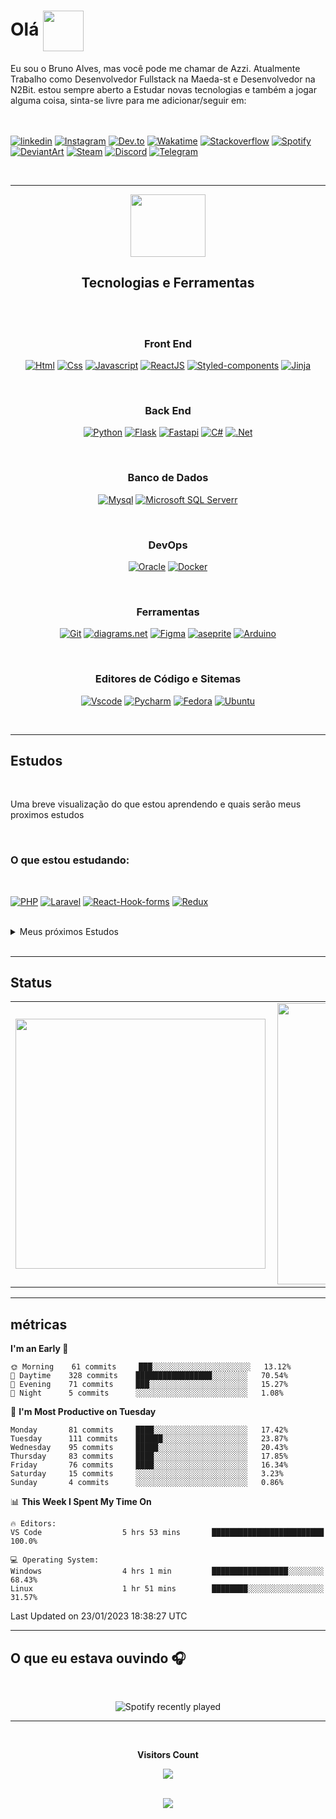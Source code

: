 # Olá    <img src="https://media3.giphy.com/media/KCXSTJhTuAM8g5Qzay/giphy.gif?cid=790b7611dec75bc43ffe45778aebbfb5270659b28f4f8109&rid=giphy.gif&ct=s" width="65px" height="65px" align="center">


<!-- <main style="background-color: #151A28"> -->


Eu sou o Bruno Alves, mas você pode me chamar de Azzi. Atualmente Trabalho como Desenvolvedor Fullstack na Maeda-st e Desenvolvedor na N2Bit.
estou sempre aberto a Estudar novas tecnologias e também a jogar alguma coisa, sinta-se livre para me adicionar/seguir em:
<br>
<br>
<br>

[![linkedin](https://img.shields.io/badge/-Linkedin-%230A66C2?style=for-the-badge&logo=linkedin&logoColor=white)](https://www.linkedin.com/in/brunoazzireluto/)
[![Instagram](https://img.shields.io/badge/-Instagram-%23E4405F?style=for-the-badge&logo=instagram&logoColor=white)](https://www.instagram.com/brunoazzireluto/)
[![Dev.to](https://img.shields.io/badge/-Dev.to-%230A0A0A?style=for-the-badge&logo=dev.to&logoColor=white)](https://dev.to/brunoazzireluto)
[![Wakatime](https://img.shields.io/badge/-wakatime-%23000000?style=for-the-badge&logo=wakatime&logoColor=white)](https://wakatime.com/@Brunoazzireluto)
[![Stackoverflow](https://img.shields.io/badge/-Stack%20Overflow-%23F58025?style=for-the-badge&logo=stackoverflow&logoColor=white)](https://stackoverflow.com/users/14852405/brunoazzireluto)
[![Spotify](https://img.shields.io/badge/-Spotify-%231DB954?style=for-the-badge&logo=spotify&logoColor=white)](https://open.spotify.com/user/12148535604)
[![DeviantArt](https://img.shields.io/badge/-DeviantArt-%2305CC47?style=for-the-badge&logo=DeviantArt&logoColor=black)](https://www.deviantart.com/brunoazzireluto)
[![Steam](https://img.shields.io/badge/-Steam-%23000000?style=for-the-badge&logo=steam&logoColor=white)](https://steamcommunity.com/id/brunoazzireluto/)
[![Discord](https://img.shields.io/badge/-Discord-%235865F2?style=for-the-badge&logo=discord&logoColor=white)](https://discordapp.com/users/457705373722345473)
[![Telegram](https://img.shields.io/badge/-Telegram-%2326A5E4?style=for-the-badge&logo=telegram&logoColor=white)](https://t.me/Azzireluto)

<br>

---



<div align="center" >
  <img  width="120px" height="100px"   src="https://media4.giphy.com/media/dMLmQfCO7lCA2gX3tw/giphy.gif?cid=790b76119a32c7e1cde9ec2e4419478dd501ee0171e1bfbf&rid=giphy.gif&ct=s">   
  <h2>Tecnologias e Ferramentas</h2>
</div> 
 

<br>
<br>

<div align="center" >   
  <h3>Front End</h3>
</div> 

<div align="center">   

  [![Html](https://img.shields.io/badge/-html-%23E34F26?style=for-the-badge&logo=html5&logoColor=white)](https://developer.mozilla.org/pt-BR/docs/Web/HTML)
  [![Css](https://img.shields.io/badge/-css-%231572B6?style=for-the-badge&logo=css3&logoColor=white)](https://developer.mozilla.org/pt-BR/docs/Web/CSS)
  [![Javascript](https://img.shields.io/badge/-Javascript-%23F7DF1E?style=for-the-badge&logo=Javascript&logoColor=black)](https://www.javascript.com)
  [![ReactJS](https://img.shields.io/badge/-ReactJS-%2361DAFB?style=for-the-badge&logo=react&logoColor=black)](https://reactjs.org)
  [![Styled-components](https://img.shields.io/badge/-Styled%20Components-%23DB7093?style=for-the-badge&logo=styled-components&logoColor=white)](https://styled-components.com)
  [![Jinja](https://img.shields.io/badge/-jinja-%23B41717?style=for-the-badge&logo=jinja&logoColor=white)](https://jinja.palletsprojects.com/en/3.1.x/)

</div>
<br>


<div align="center" >   
  <h3>Back End</h3>
</div> 

<div align="center">   

  [![Python](https://img.shields.io/badge/-Python-%233776AB?style=for-the-badge&logo=python&logoColor=white)](https://www.python.org)
  [![Flask](https://img.shields.io/badge/-Flask-%23000000?style=for-the-badge&logo=flask&logoColor=white)](https://flask.palletsprojects.com/en/2.1.x/)
  [![Fastapi](https://img.shields.io/badge/-fastapi-%23009688?style=for-the-badge&logo=fastapi&logoColor=white)](fastapi.tiangolo.com)
  [![C#](https://img.shields.io/badge/-C%23-%23239120?style=for-the-badge&logo=csharp&logoColor=white)](https://learn.microsoft.com/pt-br/dotnet/csharp/)
  [![.Net](https://img.shields.io/badge/-dotnet-%23512BD4?style=for-the-badge&logo=.net&logoColor=white)](https://learn.microsoft.com/pt-br/dotnet/)

</div>
<br>

<div align="center" >   
  <h3>Banco de Dados</h3>
</div> 

<div align="center">  

  [![Mysql](https://img.shields.io/badge/-Mysql-%234479A1?style=for-the-badge&logo=mysql&logoColor=white)](https://www.mysql.com)
  [![Microsoft SQL Serverr](https://img.shields.io/badge/-Microsoft%20SQL%20Server-%23CC2927?style=for-the-badge&logo=Microsoft%20SQL%20Server&logoColor=white)](https://react-hook-form.com)

</div>
<br>

<div align="center" >   
  <h3>DevOps</h3>
</div> 

<div align="center" >  

  [![Oracle](https://img.shields.io/badge/-Oracle%20Cloud-%23F80000?style=for-the-badge&logo=oracle&logoColor=white)](https://www.oracle.com/br/cloud/)
  [![Docker](https://img.shields.io/badge/-docker-%232496ED?style=for-the-badge&logo=docker&logoColor=white)](https://www.docker.com)

</div>
<br>


<div align="center" >   
  <h3>Ferramentas </h3>
</div> 

<div align="center" >  

  [![Git](https://img.shields.io/badge/-Git-%23F05032?style=for-the-badge&logo=git&logoColor=white)](https://git-scm.com)
  [![diagrams.net](https://img.shields.io/badge/-diagrams.net-%23F08705?style=for-the-badge&logo=diagrams.net&logoColor=white)](https://www.diagrams.net)
  [![Figma](https://img.shields.io/badge/-figma-%23F24E1E?style=for-the-badge&logo=figma&logoColor=white)](https://www.figma.com)
  [![aseprite](https://img.shields.io/badge/-aseprite-%237D929E?style=for-the-badge&logo=aseprite&logoColor=white)](https://www.aseprite.org)
  [![Arduino](https://img.shields.io/badge/-arduino-%2300979D?style=for-the-badge&logo=arduino&logoColor=white)](https://www.arduino.cc)


</div>
<br>

<div align="center" >   
  <h3>Editores de Código e Sitemas </h3>
</div> 

<div align="center"  >  

[![Vscode](https://img.shields.io/badge/IDE-vscode-%23007ACC?style=for-the-badge&logo=visualstudiocode)](https://code.visualstudio.com)
[![Pycharm](https://img.shields.io/badge/IDE-Pycharm-%23000000?style=for-the-badge&logo=pycharm)](https://www.jetbrains.com/pt-br/pycharm/)
[![Fedora](https://img.shields.io/badge/Fedora-37-%2351A2DA?style=for-the-badge&logo=fedora)](https://getfedora.org/pt_BR/)
[![Ubuntu](https://img.shields.io/badge/Ubuntu-22.04-%23E95420?style=for-the-badge&logo=ubuntu)](https://ubuntu.com)

</div>
<br>


---
<h2>Estudos</h2>

<br>

Uma breve visualização do que estou aprendendo e quais serão meus proximos estudos

<br>

<h3> O que estou estudando:</h3>

<br>

  [![PHP](https://img.shields.io/badge/-php-%23777BB4?style=for-the-badge&logo=php&logoColor=white)](https://www.php.net)
  [![Laravel](https://img.shields.io/badge/-laravel-%23FF2D20?style=for-the-badge&logo=laravel&logoColor=white)](https://laravel.com)
  [![React-Hook-forms](https://img.shields.io/badge/-React%20Hook%20Form-%23EC5990?style=for-the-badge&logo=react-hook-form&logoColor=white)](https://www.microsoft.com/pt-br/sql-server/sql-server-2022?SilentAuth=1&wa=wsignin1.0)
  [![Redux](https://img.shields.io/badge/-Redux-%23764ABC?style=for-the-badge&logo=redux&logoColor=white)](https://redux.js.org)





<br>

<details>
<summary >Meus próximos Estudos</summary>
<br>
<div style="display: inline_block" align="center">


  [![Next.js](https://img.shields.io/badge/-next.js-%23000000?style=for-the-badge&logo=next.js&logoColor=white)](https://nextjs.org)
  [![Jest](https://img.shields.io/badge/-Jest-%23C21325?style=for-the-badge&logo=jest&logoColor=white)](https://jestjs.io/pt-BR/)
  [![Node.js](https://img.shields.io/badge/-node.js-%23339933?style=for-the-badge&logo=node.js&logoColor=white)](https://nodejs.org/pt-br/)
  [![Express](https://img.shields.io/badge/-express-%23000000?style=for-the-badge&logo=express&logoColor=white)](https://expressjs.com/pt-br/)
  
  [![Typescrip](https://img.shields.io/badge/-typescript-%233178C6?style=for-the-badge&logo=typescript&logoColor=white)](https://www.typescriptlang.org)


  [![Flutter](https://img.shields.io/badge/-Flutter-%2302569B?style=for-the-badge&logo=flutter&logoColor=white)](https://flutter.dev)
  [![Dart](https://img.shields.io/badge/-dart-%230175C2?style=for-the-badge&logo=dart&logoColor=white)](https://dart.dev)
  [![Golang](https://img.shields.io/badge/-Golang-%2300ADD8?style=for-the-badge&logo=go&logoColor=white)](go.dev)
  [![CockroachDB](https://img.shields.io/badge/-CockroachDB-%236933FF?style=for-the-badge&logo=Cockroachlabs&logoColor=white)](cockroachlabs.com)
  [![Kubernetes](https://img.shields.io/badge/-kurbenetes-%23326CE5?style=for-the-badge&logo=kubernetes&logoColor=white)](https://kubernetes.io)
  [![Swift](https://img.shields.io/badge/-swift-%23F05138?style=for-the-badge&logo=swift&logoColor=white)](https://www.swift.org)
  [![Kotlin](https://img.shields.io/badge/-kotlin-%237F52FF?style=for-the-badge&logo=kotlin&logoColor=white)](https://developer.android.com/kotlin)
  [![Argo](https://img.shields.io/badge/-Argo-%23EF7B4D?style=for-the-badge&logo=argo&logoColor=white)](https://www.jenkins.io)
  [![swagger](https://img.shields.io/badge/-Swagger-%2385EA2D?style=for-the-badge&logo=Swagger&logoColor=black)](https://swagger.io)
  [![]()]()
  [![]()]()
</div>
</details>

<br>

---


<h2>Status</h2>

<table>
  <tr>
    <td><img width="400px" align="left" src="https://github-readme-stats-git-masterrstaa-rickstaa.vercel.app/api/top-langs/?username=Brunoazzireluto&show_icons=true&hide=cmake,c,c%2B%2B,go,swift&layout=compact&langs_count=10&theme=ocean_dark" /></td>
    <td><img width="450px" align="left" src="https://github-readme-stats-git-masterrstaa-rickstaa.vercel.app/api?username=Brunoazzireluto&theme=ocean_dark"/></td>
  </tr>   
</table> 

---

<h2>métricas</h2>

<!--START_SECTION:waka-->
**I'm an Early 🐤** 

```text
🌞 Morning    61 commits     ███░░░░░░░░░░░░░░░░░░░░░░   13.12% 
🌆 Daytime    328 commits    █████████████████░░░░░░░░   70.54% 
🌃 Evening    71 commits     ███░░░░░░░░░░░░░░░░░░░░░░   15.27% 
🌙 Night      5 commits      ░░░░░░░░░░░░░░░░░░░░░░░░░   1.08%

```
📅 **I'm Most Productive on Tuesday** 

```text
Monday       81 commits     ████░░░░░░░░░░░░░░░░░░░░░   17.42% 
Tuesday      111 commits    ██████░░░░░░░░░░░░░░░░░░░   23.87% 
Wednesday    95 commits     █████░░░░░░░░░░░░░░░░░░░░   20.43% 
Thursday     83 commits     ████░░░░░░░░░░░░░░░░░░░░░   17.85% 
Friday       76 commits     ████░░░░░░░░░░░░░░░░░░░░░   16.34% 
Saturday     15 commits     ░░░░░░░░░░░░░░░░░░░░░░░░░   3.23% 
Sunday       4 commits      ░░░░░░░░░░░░░░░░░░░░░░░░░   0.86%

```


📊 **This Week I Spent My Time On** 

```text
🔥 Editors: 
VS Code                  5 hrs 53 mins       █████████████████████████   100.0%

💻 Operating System: 
Windows                  4 hrs 1 min         █████████████████░░░░░░░░   68.43% 
Linux                    1 hr 51 mins        ████████░░░░░░░░░░░░░░░░░   31.57%

```


 Last Updated on 23/01/2023 18:38:27 UTC
<!--END_SECTION:waka-->

---

<h2>O que eu estava ouvindo 🎧</h2>
<br>
<div align="center">

![Spotify recently played](https://spotify-recently-played-readme.vercel.app/api?user=12148535604&width=500)

</div> 

---

<div align="center">
  <br><p align="centre"><b>Visitors Count</b></p>  
  <p align="center"><img align="center" src="https://profile-counter.glitch.me/Brunoazzireluto/count.svg" /></p> 
<br></div>

<div align="center">
<img src="https://media0.giphy.com/media/ejyRYttU1toqHjNZOA/giphy.gif?cid=ecf05e47xzcqymp5fxqujbpqcputq2bqzmqns2k2vxg5h95c&rid=giphy.gif&ct=s" > 
</div>
